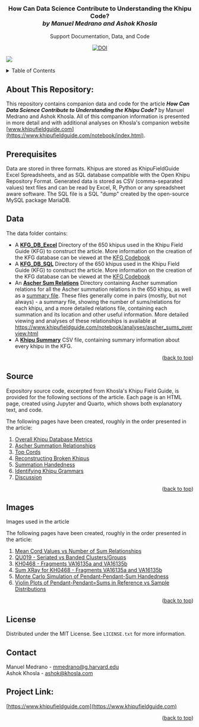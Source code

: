 <a name="readme-top"></a>

<br />
<div align="center">

  <h3 align="center">How Can Data Science Contribute to Understanding the Khipu Code?<br/><i>by Manuel Medrano and Ashok Khosla</i></h3>

  <p align="center">
    Support Documentation, Data, and Code
  </p>

  <a href="https://doi.org/10.5281/zenodo.8125718"><img src="https://zenodo.org/badge/DOI/10.5281/zenodo.8125718.svg" alt="DOI"></a>

</div>

[![][fieldguide_image]](https://www.khipufieldguide.com)

<details>
  <summary>Table of Contents</summary>
  <ol>
    <li><a href="#about-this-repository">About This Repository</a> </li>
    <li><a href="#prerequisites">Prerequisites</a></li></li>
    <li><a href="#data">Data</a></li>
    <li><a href="#source">Source</a></li>
    <li><a href="#license">License</a></li>
    <li><a href="#contact">Contact</a></li>
  </ol>
</details>

## About This Repository:
This repository contains companion data and code for the article ***How Can Data Science Contribute to Understanding the Khipu Code?*** by Manuel Medrano and Ashok Khosla. All of this companion information is presented in more detail and with additional analyses on Khosla's companion website [www.khipufieldguide.com](https://www.khipufieldguide.com/notebook/index.html).

## Prerequisites
Data are stored in three formats. Khipus are stored as KhipuFieldGuide Excel Spreadsheets, and as SQL database compatible with the Open Khipu Repository Format. Generated data is stored as CSV (comma-separated values) text files and can be read by Excel, R, Python or any spreadsheet aware software. The SQL file is a SQL "dump" created by the open-source MySQL package MariaDB.

## Data
The data folder contains:

* A [**KFG_DB_Excel**](./data/KFG_DB_Excel) Directory of the 650 khipus used in the Khipu Field Guide (KFG) to construct the article. More information on the creation of the KFG database can be viewed at the [KFG Codebook](https://www.khipufieldguide.com/databook/Database_Build.html)
* A [**KFG_DB_SQL**](./data/KFG_DB.SQL) Directory of the 650 khipus used in the Khipu Field Guide (KFG) to construct the article. More information on the creation of the KFG database can be viewed at the [KFG Codebook](https://www.khipufieldguide.com/databook/Database_Build.html)
* An [**Ascher Sum Relations**](./data/ascher_sum_relations) Directory containing Ascher summation relations for all the Ascher summation relations in the 650 khipu, as well as a [summary file](./data/ascher_sum/relations/ascher_sum_relationships.csv).
  These files generally come in pairs (mostly, but not always) - a summary file, showing the number of sums/relations for each khipu, and a more detailed relations file, containing each summation and its location and other useful information.
  More detailed viewing and analyses of these relationships is available at https://www.khipufieldguide.com/notebook/analyses/ascher_sums_overview.html
* A [**Khipu Summary**](./data/khipu_summary.csv) CSV file, containing summary information about every khipu in the KFG.

<p align="right">(<a href="#readme-top">back to top</a>)</p>

## Source
Expository source code, excerpted from Khosla's Khipu Field Guide, is provided for the following sections of the article. Each page is an HTML page, created using Jupyter and Quarto, which shows both explanatory text, and code.

The following pages have been created, roughly in the order presented in the article:

  1. [Overall Khipu Database Metrics](./source/01_general_khipu_info.html)
  2. [Ascher Summation Relationships](./source/02_ascher_sum_relationships.html)
  3. [Top Cords](./source/03_top_cord_studies.html)
  4. [Reconstructing Broken Khipus](./source/04_reconstructing_broken_khipus.html)
  5. [Summation Handedness](./source/05_summation_handedness.html)
  6. [Identifying Khipu Grammars](./source/06_khipu_grammars.html)
  7. [Discussion](./source/07_discussion.html)

  <p align="right">(<a href="#readme-top">back to top</a>)</p>

## Images
Images used in the article

The following pages have been created, roughly in the order presented in the article:

  1. [Mean Cord Values vs Number of Sum Relationships](./figures/fig01_highvalues.png)
  2. [QU019 - Seriated vs Banded Clusters/Groups](./figures/fig02_QU019.tiff)
  3. [KH0468 - Fragments VA16135a and VA16135b](./figures/fig03_16135ab.tiff)
  4. [Sum XRay for KH0468 - Fragments VA16135a and VA16135b](./figures/fig_04_xray.tiff)
  5. [Monte Carlo Simulation of Pendant-Pendant-Sum Handedness](./figures/fig05_mc.jpg)
  6. [Violin Plots of Pendant-Pendant=Sums in Reference vs Sample Distributions](./figures/fig06_violins.tiff)

  <p align="right">(<a href="#readme-top">back to top</a>)</p>

## License
Distributed under the MIT License. See `LICENSE.txt` for more information.

## Contact
Manuel Medrano - mmedrano@g.harvard.edu<br/>
Ashok Khosla - ashok@khosla.com

## Project Link:
[https://www.khipufieldguide.com](https://www.khipufieldguide.com)

<p align="right">(<a href="#readme-top">back to top</a>)</p>

<!-- MARKDOWN LINKS & IMAGES -->
[fieldguide_image]: https://www.khipufieldguide.com/sketchbook/images/khipu/UR231_wide.jpg
[Bootstrap.com]: https://img.shields.io/badge/Bootstrap-563D7C?style=for-the-badge&logo=bootstrap&logoColor=white
[Bootstrap-url]: https://getbootstrap.com
